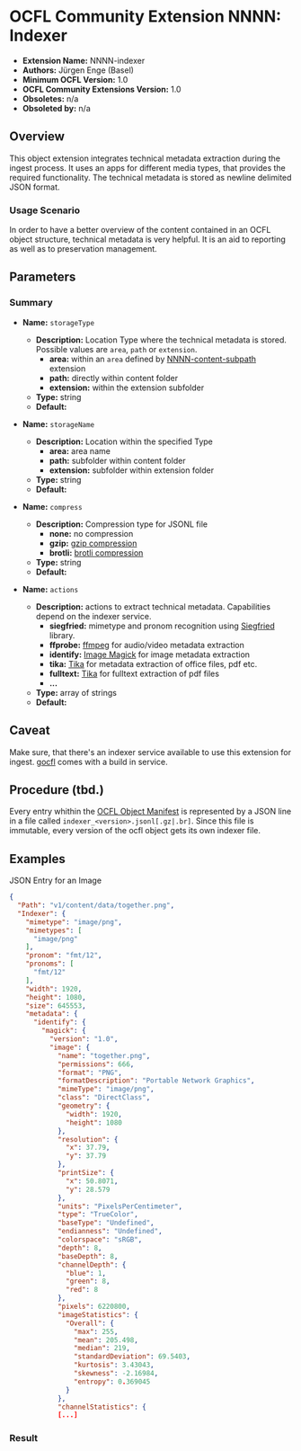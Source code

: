 # OCFL Community Extension NNNN: Indexer

* **Extension Name:** NNNN-indexer
* **Authors:** Jürgen Enge (Basel)
* **Minimum OCFL Version:** 1.0
* **OCFL Community Extensions Version:** 1.0
* **Obsoletes:** n/a
* **Obsoleted by:** n/a

## Overview

This object extension integrates technical metadata extraction during the ingest process.
It uses an apps for different media types, that provides the required functionality. The technical 
metadata is stored as newline delimited JSON format. 

### Usage Scenario

In order to have a better overview of the content contained in an OCFL object structure, technical metadata is very 
helpful. It is an aid to reporting as well as to preservation management.

## Parameters

### Summary

* **Name:** `storageType`
    * **Description:** Location Type where the technical metadata is stored. Possible values are
        `area`, `path` or `extension`. 
      * **area:** within an `area` defined by [NNNN-content-subpath](NNNN-content-subpath.md)
        extension
      * **path:** directly within content folder
      * **extension:** within the extension subfolder  
    * **Type:** string
    * **Default:** 

* **Name:** `storageName`
    * **Description:** Location within the specified Type 
        * **area:** area name
        * **path:** subfolder within content folder
        * **extension:** subfolder within extension folder
    * **Type:** string
    * **Default:**

* **Name:** `compress`
    * **Description:** Compression type for JSONL file
        * **none:** no compression
        * **gzip:** [gzip compression](https://en.wikipedia.org/wiki/Gzip) 
        * **brotli:** [brotli compression](https://en.wikipedia.org/wiki/Brotli)
    * **Type:** string
    * **Default:**

* **Name:** `actions`
    * **Description:** actions to extract technical metadata. Capabilities depend on the indexer service.
        * **siegfried:** mimetype and pronom recognition using [Siegfried](https://www.itforarchivists.com/siegfried/) 
          library.
        * **ffprobe:** [ffmpeg](https://ffmpeg.org/) for audio/video metadata extraction
        * **identify:** [Image Magick](https://imagemagick.org/) for image metadata extraction
        * **tika:** [Tika](https://tika.apache.org/) for metadata extraction of office files, pdf etc.
        * **fulltext:** [Tika](https://tika.apache.org/) for fulltext extraction of pdf files
        * **...**
    * **Type:** array of strings
    * **Default:**



## Caveat

Make sure, that there's an indexer service available to use this extension for ingest.
[gocfl](https://github.com/ocfl-archive/gocfl) comes with a build in service.

## Procedure (tbd.)

Every entry whithin the [OCFL Object Manifest](https://ocfl.io/1.1/spec/#manifest) 
is represented by a JSON line in a file called  `indexer_<version>.jsonl[.gz|.br]`.
Since this file is immutable, every version of the ocfl object gets its own indexer file.

## Examples

JSON Entry for an Image
```json
{
  "Path": "v1/content/data/together.png",
  "Indexer": {
    "mimetype": "image/png",
    "mimetypes": [
      "image/png"
    ],
    "pronom": "fmt/12",
    "pronoms": [
      "fmt/12"
    ],
    "width": 1920,
    "height": 1080,
    "size": 645553,
    "metadata": {
      "identify": {
        "magick": {
          "version": "1.0",
          "image": {
            "name": "together.png",
            "permissions": 666,
            "format": "PNG",
            "formatDescription": "Portable Network Graphics",
            "mimeType": "image/png",
            "class": "DirectClass",
            "geometry": {
              "width": 1920,
              "height": 1080
            },
            "resolution": {
              "x": 37.79,
              "y": 37.79
            },
            "printSize": {
              "x": 50.8071,
              "y": 28.579
            },
            "units": "PixelsPerCentimeter",
            "type": "TrueColor",
            "baseType": "Undefined",
            "endianness": "Undefined",
            "colorspace": "sRGB",
            "depth": 8,
            "baseDepth": 8,
            "channelDepth": {
              "blue": 1,
              "green": 8,
              "red": 8
            },
            "pixels": 6220800,
            "imageStatistics": {
              "Overall": {
                "max": 255,
                "mean": 205.498,
                "median": 219,
                "standardDeviation": 69.5403,
                "kurtosis": 3.43043,
                "skewness": -2.16984,
                "entropy": 0.369045
              }
            },
            "channelStatistics": {
            [...]
```

### Result

